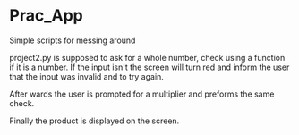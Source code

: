 # Prac_App
Simple scripts for messing around


project2.py is supposed to ask for a whole number, check using a function if it is a number. If the input isn't the screen will turn red and inform the user that the input was invalid and to try again.

After wards the user is prompted for a multiplier and preforms the same check.

Finally the product is displayed on the screen.
